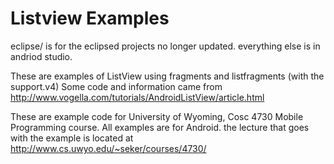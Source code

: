 Listview Examples
===========
eclipse/ is for the eclipsed projects no longer updated.  everything else is in andriod studio.

These are examples of ListView using fragments and listfragments (with the support.v4)
Some code and information came from http://www.vogella.com/tutorials/AndroidListView/article.html


These are example code for University of Wyoming, Cosc 4730 Mobile Programming course.
All examples are for Android.  the lecture that goes with the example is located at 
http://www.cs.uwyo.edu/~seker/courses/4730/
